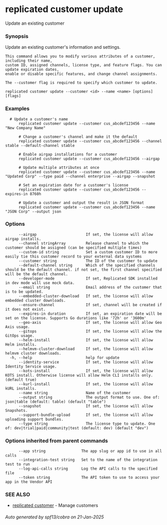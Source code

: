 # replicated customer update

Update an existing customer

### Synopsis

Update an existing customer's information and settings.

	This command allows you to modify various attributes of a customer, including their name,
	custom ID, assigned channels, license type, and feature flags. You can update expiration dates,
	enable or disable specific features, and change channel assignments.

	The --customer flag is required to specify which customer to update.

```
replicated customer update --customer <id> --name <name> [options] [flags]
```

### Examples

```
  # Update a customer's name
	  replicated customer update --customer cus_abcdef123456 --name "New Company Name"

	  # Change a customer's channel and make it the default
	  replicated customer update --customer cus_abcdef123456 --channel stable --default-channel stable

	  # Enable airgap installations for a customer
	  replicated customer update --customer cus_abcdef123456 --airgap

	  # Update multiple attributes at once
	  replicated customer update --customer cus_abcdef123456 --name "Updated Corp" --type paid --channel enterprise --airgap --snapshot

	  # Set an expiration date for a customer's license
	  replicated customer update --customer cus_abcdef123456 --expires-in 8760h

	  # Update a customer and output the result in JSON format
	  replicated customer update --customer cus_abcdef123456 --name "JSON Corp" --output json
```

### Options

```
      --airgap                      If set, the license will allow airgap installs.
      --channel stringArray         Release channel to which the customer should be assigned (can be specified multiple times)
      --custom-id string            Set a custom customer ID to more easily tie this customer record to your external data systems
      --customer string             The ID of the customer to update
      --default-channel string      Which of the specified channels should be the default channel. if not set, the first channel specified will be the default channel.
      --developer-mode              If set, Replicated SDK installed in dev mode will use mock data.
      --email string                Email address of the customer that is to be updated.
      --embedded-cluster-download   If set, the license will allow embedded cluster downloads.
      --ensure-channel              If set, channel will be created if it does not exist.
      --expires-in duration         If set, an expiration date will be set on the license. Supports Go durations like '72h' or '3600m'
      --geo-axis                    If set, the license will allow Geo Axis usage.
      --gitops                      If set, the license will allow the GitOps usage.
      --helm-install                If set, the license will allow Helm installs.
      --helmvm-cluster-download     If set, the license will allow helmvm cluster downloads.
  -h, --help                        help for update
      --identity-service            If set, the license will allow Identity Service usage.
      --kots-install                If set, the license will allow KOTS install. Otherwise license will allow Helm CLI installs only. (default true)
      --kurl-install                If set, the license will allow kURL installs.
      --name string                 Name of the customer
      --output string               The output format to use. One of: json|table (default: table) (default "table")
      --snapshot                    If set, the license will allow Snapshots.
      --support-bundle-upload       If set, the license will allow uploading support bundles.
      --type string                 The license type to update. One of: dev|trial|paid|community|test (default: dev) (default "dev")
```

### Options inherited from parent commands

```
      --app string                The app slug or app id to use in all calls
      --integration-test string   Set to the name of the integration test to run
      --log-api-calls string      Log the API calls to the specified file
      --token string              The API token to use to access your app in the Vendor API
```

### SEE ALSO

* [replicated customer](replicated_customer.md)	 - Manage customers

###### Auto generated by spf13/cobra on 21-Jan-2025
